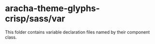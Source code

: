 # aracha-theme-glyphs-crisp/sass/var

This folder contains variable declaration files named by their component class.
